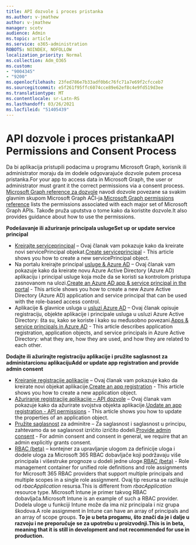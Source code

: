 ```yaml
---
title: API dozvole i proces pristanka
ms.author: v-jmathew
author: v-jmathew
manager: scotv
audience: Admin
ms.topic: article
ms.service: o365-administration
ROBOTS: NOINDEX, NOFOLLOW
localization_priority: Normal
ms.collection: Adm_O365
ms.custom:
- "9004345"
- "9200"
ms.openlocfilehash: 23fed786e7b33adf0b6c76fc71a7e69f2cfcceb7
ms.sourcegitcommit: e5f261f95ffc6074cce89e62ef8c4e9fd519d3ee
ms.translationtype: MT
ms.contentlocale: sr-Latn-RS
ms.lasthandoff: 03/26/2021
ms.locfileid: "51405439"
---
```

# <a name="api-permissions-and-consent-process"></a><span data-ttu-id="2ae31-102">API dozvole i proces pristanka</span><span class="sxs-lookup"><span data-stu-id="2ae31-102">API Permissions and Consent Process</span></span>

<span data-ttu-id="2ae31-103">Da bi aplikacija pristupili podacima u programu Microsoft Graph, korisnik ili administrator moraju da im dodele odgovarajuće dozvole putem procesa pristanka.</span><span class="sxs-lookup"><span data-stu-id="2ae31-103">For your app to access data in Microsoft Graph, the user or administrator must grant it the correct permissions via a consent process.</span></span> <span data-ttu-id="2ae31-104">[Microsoft Graph reference za dozvole](https://docs.microsoft.com/graph/permissions-reference) navodi dozvole povezane sa svakim glavnim skupom Microsoft Graph AČI-ja.</span><span class="sxs-lookup"><span data-stu-id="2ae31-104">[Microsoft Graph permissions reference](https://docs.microsoft.com/graph/permissions-reference) lists the permissions associated with each major set of Microsoft Graph APIs.</span></span> <span data-ttu-id="2ae31-105">Takođe pruža uputstva o tome kako da koristite dozvole.</span><span class="sxs-lookup"><span data-stu-id="2ae31-105">It also provides guidance about how to use the permissions.</span></span>

<span data-ttu-id="2ae31-106">**Podešavanje ili ažuriranje principala usluge**</span><span class="sxs-lookup"><span data-stu-id="2ae31-106">**Set up or update service principal**</span></span>

- <span data-ttu-id="2ae31-107">[Kreirajte serviceprincipal](https://docs.microsoft.com/graph/api/serviceprincipal-post-serviceprincipals) – Ovaj članak vam pokazuje kako da kreirate novi servicePrincipal objekat.</span><span class="sxs-lookup"><span data-stu-id="2ae31-107">[Create serviceprincipal](https://docs.microsoft.com/graph/api/serviceprincipal-post-serviceprincipals) - This article shows you how to create a new servicePrincipal object.</span></span>
- <span data-ttu-id="2ae31-108">Na portalu kreirajte principal [usluge & Azure AD](https://docs.microsoft.com/azure/active-directory/develop/howto-create-service-principal-portal) – Ovaj članak vam pokazuje kako da kreirate novu Azure Active Directory (Azure AD) aplikaciju i principal usluge koja može da se koristi sa kontrolom pristupa zasnovanom na ulozi.</span><span class="sxs-lookup"><span data-stu-id="2ae31-108">[Create an Azure AD app & service principal in the portal](https://docs.microsoft.com/azure/active-directory/develop/howto-create-service-principal-portal) - This article shows you how to create a new Azure Active Directory (Azure AD) application and service principal that can be used with the role-based access control.</span></span>
- <span data-ttu-id="2ae31-109">Aplikacije & glavnice usluga u [usluzi Azure AD](https://docs.microsoft.com/azure/active-directory/develop/app-objects-and-service-principals) – Ovaj članak opisuje registraciju, objekte aplikacije i principale usluga u usluzi Azure Active Directory: šta su, kako se koriste i kako su međusobno povezani.</span><span class="sxs-lookup"><span data-stu-id="2ae31-109">[Apps & service principals in Azure AD](https://docs.microsoft.com/azure/active-directory/develop/app-objects-and-service-principals) - This article describes application registration, application objects, and service principals in Azure Active Directory: what they are, how they are used, and how they are related to each other.</span></span>

<span data-ttu-id="2ae31-110">**Dodajte ili ažurirajte registraciju aplikacije i pružite saglasnost za administarcionu aplikaciju**</span><span class="sxs-lookup"><span data-stu-id="2ae31-110">**Add or update app registration and provide admin consent**</span></span>

- <span data-ttu-id="2ae31-111">[Kreiranje registracije aplikacije](https://docs.microsoft.com/graph/api/application-post-applications) – Ovaj članak vam pokazuje kako da kreirate novi objekat aplikacije.</span><span class="sxs-lookup"><span data-stu-id="2ae31-111">[Create an app registration](https://docs.microsoft.com/graph/api/application-post-applications) - This article shows you how to create a new application object.</span></span>
- <span data-ttu-id="2ae31-112">[Ažuriranje registracije aplikacije – API dozvole](https://docs.microsoft.com/graph/api/application-update) – Ovaj članak vam pokazuje kako da ažurirate svojstva objekta aplikacije.</span><span class="sxs-lookup"><span data-stu-id="2ae31-112">[Update an app registration - API permissions](https://docs.microsoft.com/graph/api/application-update) - This article shows you how to update the properties of an application object.</span></span>
- <span data-ttu-id="2ae31-113">[Pružite saglasnost](https://docs.microsoft.com/graph/security-authorization#grant-permissions-to-an-application) za adminitre – Za saglasnost i saglasnost u principu, zahtevamo da se saglasnost izričito izričito dodeli.</span><span class="sxs-lookup"><span data-stu-id="2ae31-113">[Provide admin consent](https://docs.microsoft.com/graph/security-authorization#grant-permissions-to-an-application) - For admin consent and consent in general, we require that an admin explicitly grants consent.</span></span>
- <span data-ttu-id="2ae31-114">[RBAC (beta)](https://docs.microsoft.com/graph/api/resources/rbacapplicationmultiple) – kontejner za upravljanje ulogom za definicije uloga i dodele uloga za Microsoft 365 RBAC dobavljače koji podržavaju više principala i višestruke prognoze u dodeli jedne uloge.</span><span class="sxs-lookup"><span data-stu-id="2ae31-114">[RBAC (beta)](https://docs.microsoft.com/graph/api/resources/rbacapplicationmultiple) - Role management container for unified role definitions and role assignments for Microsoft 365 RBAC providers that support multiple principals and multiple scopes in a single role assignment.</span></span> <span data-ttu-id="2ae31-115">Ovaj tip resursa se razlikuje od *rbacApplication* resursa.</span><span class="sxs-lookup"><span data-stu-id="2ae31-115">This is different from *rbacApplication* resource type.</span></span> <span data-ttu-id="2ae31-116">Microsoft Intune je primer takvog RBAC dobavljača.</span><span class="sxs-lookup"><span data-stu-id="2ae31-116">Microsoft Intune is an example of such a RBAC provider.</span></span> <span data-ttu-id="2ae31-117">Dodela uloge u funkciji Intune može da ima niz principala i niz grupa škodova.</span><span class="sxs-lookup"><span data-stu-id="2ae31-117">A role assignment in Intune can have an array of principals and an array of scope groups.</span></span> <span data-ttu-id="2ae31-118">**To je u beta progamu, što znači da je i dalje u razvoju i ne preporučuje se za upotrebu u proizvodnji.**</span><span class="sxs-lookup"><span data-stu-id="2ae31-118">**This is in beta, meaning that it is still in development and not recommended for use in production.**</span></span>
